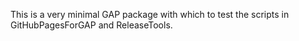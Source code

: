 This is a very minimal GAP package with which to test the scripts in 
GitHubPagesForGAP and ReleaseTools. 
